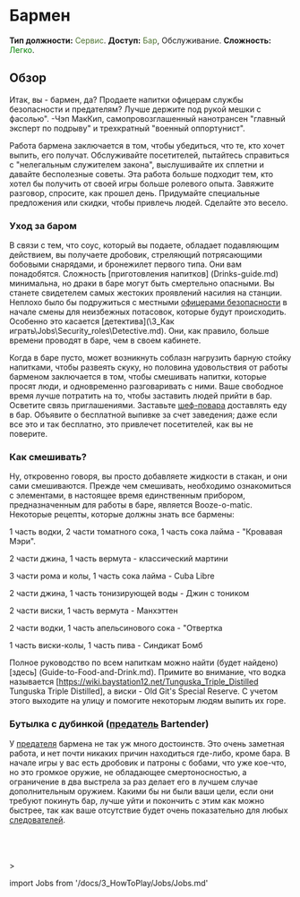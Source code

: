 # Бармен
**Тип должности:** <font color="#4e7331">Сервис</font>. **Доступ:** <font color="#4e7331">Бар</font>, Обслуживание. **Сложность:** <font color="Green">Легко</font>.




## Обзор

Итак, вы - бармен, да? Продаете напитки офицерам службы безопасности и предателям? Лучше держите под рукой мешки с фасолью". -Чэп МакКип, самопровозглашенный нанотрансен "главный эксперт по подрыву" и трехкратный "военный оппортунист".

Работа бармена заключается в том, чтобы убедиться, что те, кто хочет выпить, его получат. Обслуживайте посетителей, пытайтесь справиться с "нелегальным служителем закона", выслушивайте их сплетни и давайте бесполезные советы. Эта работа больше подходит тем, кто хотел бы получить от своей игры больше ролевого опыта. Завяжите разговор, спросите, как прошел день. Придумайте специальные предложения или скидки, чтобы привлечь людей. Сделайте это весело.


### Уход за баром


В связи с тем, что соус, который вы подаете, обладает подавляющим действием, вы получаете дробовик, стреляющий потрясающими бобовыми снарядами, и бронежилет первого типа. Они вам понадобятся. Сложность [приготовления напитков] (Drinks-guide.md) минимальна, но драки в баре могут быть смертельно опасными. Вы станете свидетелем самых жестоких проявлений насилия на станции. Неплохо было бы подружиться с местными [офицерами безопасности](\3_HowToPlay\Jobs\Security_roles\Security-Officer.md) в начале смены для неизбежных потасовок, которые будут происходить. Особенно это касается [детектива](\3_Как играть\Jobs\Security_roles\Detective.md). Они, как правило, больше времени проводят в баре, чем в своем кабинете.

Когда в баре пусто, может возникнуть соблазн нагрузить барную стойку напитками, чтобы развеять скуку, но половина удовольствия от работы барменом заключается в том, чтобы смешивать напитки, которые просят люди, и одновременно разговаривать с ними. Ваше свободное время лучше потратить на то, чтобы заставить людей прийти в бар. Осветите связь приглашениями. Заставьте [шеф-повара](\3_HowToPlay\Jobs\Service_roles\Cook.md) доставлять еду в бар. Объявите о бесплатной выпивке за счет заведения; даже если все это и так бесплатно, это привлечет посетителей, как вы не поверите.


### Как смешивать?

Ну, откровенно говоря, вы просто добавляете жидкости в стакан, и они сами смешиваются. Прежде чем смешивать, необходимо ознакомиться с элементами, в настоящее время единственным прибором, предназначенным для работы в баре, является Booze-o-matic. Некоторые рецепты, которые должны знать все бармены:

1 часть водки, 2 части томатного сока, 1 часть сока лайма - "Кровавая Мэри".

2 части джина, 1 часть вермута - классический мартини

3 части рома и колы, 1 часть сока лайма - Cuba Libre

2 части джина, 1 часть тонизирующей воды - Джин с тоником

2 части виски, 1 часть вермута - Манхэттен

2 части водки, 1 часть апельсинового сока - "Отвертка

1 часть виски-колы, 1 часть пива - Синдикат Бомб

Полное руководство по всем напиткам можно найти (будет найдено) [здесь] (Guide-to-Food-and-Drink.md). Примите во внимание, что водка называется [https://wiki.baystation12.net/Tunguska_Triple_Distilled Tunguska Triple Distilled], а виски - Old Git's Special Reserve. С учетом этого выходите на улицу и помогите некоторым людям выпить их горе.

### Бутылка с дубинкой ([предатель](\3_HowToPlay\Jobs\Antagonist_roles\Traitor.md) Bartender)

У [предателя](\3_HowToPlay\Jobs\Antagonist_roles\Traitor.md) бармена не так уж много достоинств. Это очень заметная работа, и нет почти никаких причин находиться где-либо, кроме бара. В начале игры у вас есть дробовик и патроны с бобами, что уже кое-что, но это громкое оружие, не обладающее смертоносностью, а ограничение в два выстрела за раз делает его в лучшем случае дополнительным оружием. Какими бы ни были ваши цели, если они требуют покинуть бар, лучше уйти и покончить с этим как можно быстрее, так как ваше отсутствие будет очень показательно для любых [следователей](\3_HowToPlay\Jobs\Security_roles\Detective.md).

  <br/>
<br/>
<br/>>

import Jobs from '/docs/3_HowToPlay/Jobs/Jobs.md'

<Jobs />

